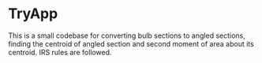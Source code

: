 # TryApp
This is a small codebase for converting bulb sections to angled sections, finding the centroid of angled section and second moment of area about its centroid. 
IRS rules are followed.
